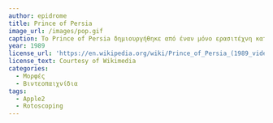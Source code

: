 ```yaml
---
author: epidrome
title: Prince of Persia 
image_url: /images/pop.gif
caption: Το Prince of Persia δημιουργήθηκε από έναν μόνο ερασιτέχνη κατασκευαστή που ϋοθέτησε την ροτοσκοπική κινηματογραφιή τεχνική για να πετύχει φυσική κίνηση των γραφικών τα οποία αναπτύχθηκαν απευθείας με γλώσσα μηχανής. Τόσο το αρχικό λογισμικό, όσο και τα επόμενα, καθώς και οι συνέχειες που δημιουργήθηκαν αποτελούν σημείο αναφοράς για τρεις δεκαετίες, αλλά και για την ωρίμανση του κλάδου που εξάγει πλέον ιδέες προς τις παραδοσιακές ταινίες και βιβλία. 
year: 1989 
license_url: 'https://en.wikipedia.org/wiki/Prince_of_Persia_(1989_video_game)#/media/File:Prince_of_Persia_1_-_MS-DOS_-_Gameplay.gif'
license_text: Courtesy of Wikimedia 
categories:
  - Μορφές
  - Βιντεοπαιχνίδια 
tags:
  - Apple2
  - Rotoscoping 
---
```

